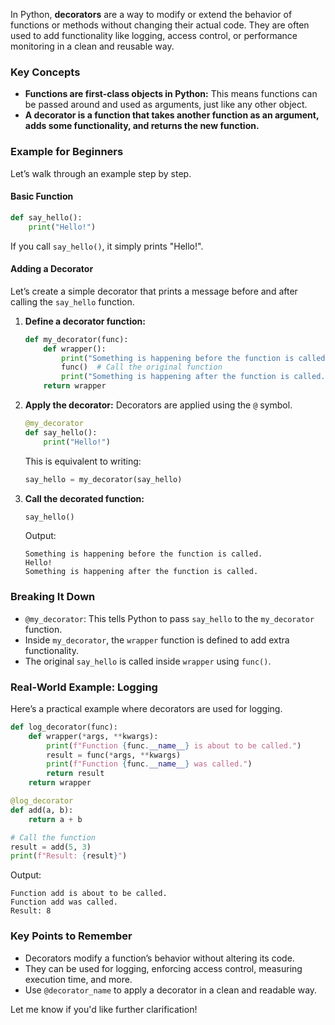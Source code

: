 In Python, **decorators** are a way to modify or extend the behavior of functions or methods without changing their actual code. They are often used to add functionality like logging, access control, or performance monitoring in a clean and reusable way.

### Key Concepts
- **Functions are first-class objects in Python:** This means functions can be passed around and used as arguments, just like any other object.
- **A decorator is a function that takes another function as an argument, adds some functionality, and returns the new function.**

### Example for Beginners

Let’s walk through an example step by step.

#### Basic Function
```python
def say_hello():
    print("Hello!")
```

If you call `say_hello()`, it simply prints "Hello!".

#### Adding a Decorator
Let’s create a simple decorator that prints a message before and after calling the `say_hello` function.

1. **Define a decorator function:**
   ```python
   def my_decorator(func):
       def wrapper():
           print("Something is happening before the function is called.")
           func()  # Call the original function
           print("Something is happening after the function is called.")
       return wrapper
   ```

2. **Apply the decorator:**
   Decorators are applied using the `@` symbol.

   ```python
   @my_decorator
   def say_hello():
       print("Hello!")
   ```

   This is equivalent to writing:
   ```python
   say_hello = my_decorator(say_hello)
   ```

3. **Call the decorated function:**
   ```python
   say_hello()
   ```
   Output:
   ```
   Something is happening before the function is called.
   Hello!
   Something is happening after the function is called.
   ```

### Breaking It Down
- `@my_decorator`: This tells Python to pass `say_hello` to the `my_decorator` function.
- Inside `my_decorator`, the `wrapper` function is defined to add extra functionality.
- The original `say_hello` is called inside `wrapper` using `func()`.

### Real-World Example: Logging
Here’s a practical example where decorators are used for logging.

```python
def log_decorator(func):
    def wrapper(*args, **kwargs):
        print(f"Function {func.__name__} is about to be called.")
        result = func(*args, **kwargs)
        print(f"Function {func.__name__} was called.")
        return result
    return wrapper

@log_decorator
def add(a, b):
    return a + b

# Call the function
result = add(5, 3)
print(f"Result: {result}")
```

Output:
```
Function add is about to be called.
Function add was called.
Result: 8
```

### Key Points to Remember
- Decorators modify a function’s behavior without altering its code.
- They can be used for logging, enforcing access control, measuring execution time, and more.
- Use `@decorator_name` to apply a decorator in a clean and readable way.

Let me know if you'd like further clarification!
